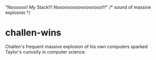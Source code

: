 "Noooooo! My Stack!!! Nooooooooooooooooo!!!"
/* sound of massive explosion */

# challen-wins
Challen's frequent massive explosion of his own computers sparked Taylor's curiosity in computer science. 
